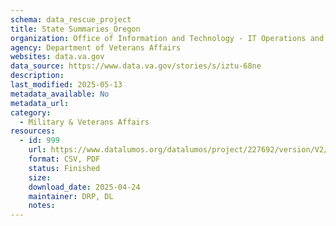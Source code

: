 ```yaml
---
schema: data_rescue_project 
title: State Summaries_Oregon
organization: Office of Information and Technology - IT Operations and Services (ITOPS)
agency: Department of Veterans Affairs
websites: data.va.gov
data_source: https://www.data.va.gov/stories/s/iztu-68ne
description: 
last_modified: 2025-05-13
metadata_available: No
metadata_url: 
category:
  - Military & Veterans Affairs 
resources:
  - id: 999
    url: https://www.datalumos.org/datalumos/project/227692/version/V2/view
    format: CSV, PDF
    status: Finished
    size: 
    download_date: 2025-04-24
    maintainer: DRP, DL
    notes: 
---
```

